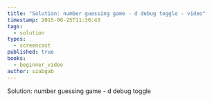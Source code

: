 ```yaml
---
title: "Solution: number guessing game - d debug toggle - video"
timestamp: 2015-06-25T11:30:43
tags:
  - solution
types:
  - screencast
published: true
books:
  - beginner_video
author: szabgab
---
```



Solution: number guessing game - d debug toggle


<slidecast file="beginner-perl/solution-number-guessing-game-d-debug-toggle" youtube="u96yEHssTsE" />
